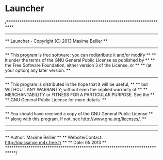Launcher
========

/***************************************************************************
**                                                                        **
**  Launcher - Copyright (C) 2013 Maxime Bellier                          **
**                                                                        **
**  This program is free software: you can redistribute it and/or modify  **
**  it under the terms of the GNU General Public License as published by  **
**  the Free Software Foundation, either version 3 of the License, or     **
**  (at your option) any later version.                                   **
**                                                                        **
**  This program is distributed in the hope that it will be useful,       **
**  but WITHOUT ANY WARRANTY; without even the implied warranty of        **
**  MERCHANTABILITY or FITNESS FOR A PARTICULAR PURPOSE.  See the         **
**  GNU General Public License for more details.                          **
**                                                                        **
**  You should have received a copy of the GNU General Public License     **
**  along with this program.  If not, see http://www.gnu.org/licenses/.   **
**                                                                        **
****************************************************************************
**           Author: Maxime Bellier                                       **
**  Website/Contact: http://puissance.m4x.free.fr                         **
**             Date: 05.2013                                              **
****************************************************************************/